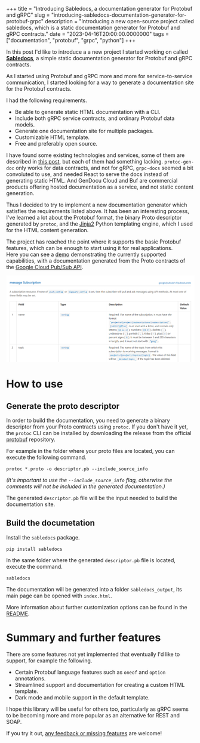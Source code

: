 +++
title = "Introducing Sabledocs, a documentation generator for Protobuf and gRPC"
slug = "introducing-sabledocs-documentation-generator-for-protobuf-grpc"
description = "Introducing a new open-source project called sabledocs, which is a static documentation generator for Protobuf and gRPC contracts."
date = "2023-04-16T20:00:00.0000000"
tags = ["documentation", "protobuf", "grpc", "python"]
+++

In this post I'd like to introduce a a new project I started working on called [**Sabledocs**](https://github.com/markvincze/sabledocs), a simple static documentation generator for Protobuf and gRPC contracts.

As I started using Protobuf and gRPC more and more for service-to-service communication, I started looking for a way to generate a documentation site for the Protobuf contracts.

I had the following requirements.

 - Be able to generate static HTML documentation with a CLI.
 - Include both gRPC service contracts, and ordinary Protobuf data models.
 - Generate one documentation site for multiple packages.
 - Customizable HTML template.
 - Free and preferably open source.

I have found some existing technologies and services, some of them are described in [this post](https://blog.gendocu.com/posts/documenting-grpc/), but each of them had something lacking. `protoc-gen-doc` only works for data contracts, and not for gRPC, `grpc-docs` seemed a bit convoluted to use, and needed React to serve the docs instead of generating static HTML. And GenDocu Cloud and Buf are commercial products offering hosted documentation as a service, and not static content generation.

Thus I decided to try to implement a new documentation generator which satisfies the requirements listed above. It has been an interesting process, I've learned a lot about the Protobuf format, the binary Proto descriptor generated by `protoc`, and the [Jinja2](https://jinja.palletsprojects.com/en/3.0.x/) Python templating engine, which I used for the HTML content generation.

The project has reached the point where it supports the basic Protobuf features, which can be enough to start using it for real applications.  
Here you can see a [demo](https://markvincze.github.io/sabledocs/demo) demonstrating the currently supported capabilities, with a documentation generated from the Proto contracts of the [Google Cloud Pub/Sub API](https://github.com/googleapis/googleapis/tree/master/google/pubsub/v1).

[![Screenshot from the generated documentation.](/images/2023/04/sable-docs-example.png)](https://markvincze.github.io/sabledocs/demo)

# How to use

## Generate the proto descriptor

In order to build the documentation, you need to generate a binary descriptor from your Proto contracts using `protoc`. If you don't have it yet, the `protoc` CLI can be installed by downloading the release from the official [protobuf](https://github.com/protocolbuffers/protobuf/releases) repository.

For example in the folder where your proto files are located, you can execute the following command.

```
protoc *.proto -o descriptor.pb --include_source_info
```

*(It's important to use the `--include_source_info` flag, otherwise the comments will not be included in the generated documentation.)*

The generated `descriptor.pb` file will be the input needed to build the documentation site.

## Build the documetation

Install the `sabledocs` package.

```
pip install sabledocs
```

In the same folder where the generated `descriptor.pb` file is located, execute the command.

```
sabledocs
```

The documentation will be generated into a folder `sabledocs_output`, its main page can be opened with `index.html`.

More information about further customization options can be found in the [README](https://github.com/markvincze/sabledocs).

# Summary and further features
 
There are some features not yet implemented that eventually I'd like to support, for example the following.

 - Certain Protobuf language features such as `oneof` and `option` annotations.
 - Streamlined support and documentation for creating a custom HTML template.
 - Dark mode and mobile support in the default template.

I hope this library will be useful for others too, particularly as gRPC seems to be becoming more and more popular as an alternative for REST and SOAP.

If you try it out, [any feedback or missing features](https://github.com/markvincze/sabledocs/issues) are welcome!

